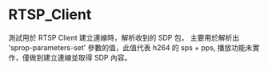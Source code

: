 # RTSP_Client

測試用於 RTSP Client 建立連線時，解析收到的 SDP 包，
主要用於解析出 'sprop-parameters-set' 參數的值，此值代表 h264 的 sps + pps,
播放功能未實作，僅做到建立連線並取得 SDP 內容。
